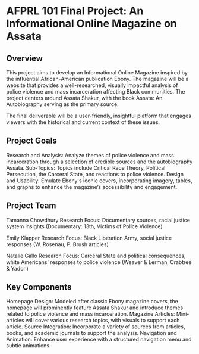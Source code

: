 # AFPRL 101 Final Project: An Informational Online Magazine on Assata

## Overview
This project aims to develop an Informational Online Magazine inspired by the influential African-American publication Ebony. The magazine will be a website that provides a well-researched, visually impactful analysis of police violence and mass incarceration affecting Black communities. The project centers around Assata Shakur, with the book Assata: An Autobiography serving as the primary source.

The final deliverable will be a user-friendly, insightful platform that engages viewers with the historical and current context of these issues.

## Project Goals
Research and Analysis: Analyze themes of police violence and mass incarceration through a selection of credible sources and the autobiography Assata.
Sub-Topics: Topics include Critical Race Theory, Political Persecution, the Carceral State, and reactions to police violence.
Design and Usability: Emulate Ebony's iconic covers, incorporating imagery, tables, and graphs to enhance the magazine’s accessibility and engagement.

## Project Team
Tamanna Chowdhury
Research Focus: Documentary sources, racial justice system insights (Documentary: 13th, Victims of Police Violence)

Emily Klapper
Research Focus: Black Liberation Army, social justice responses (W. Rosenau, P. Brush articles)

Natalie Gallo
Research Focus: Carceral State and political consequences, white Americans' responses to police violence (Weaver & Lerman, Crabtree & Yadon)

## Key Components
Homepage Design: Modeled after classic Ebony magazine covers, the homepage will prominently feature Assata Shakur and introduce themes related to police violence and mass incarceration.
Magazine Articles: Mini-articles will cover various research topics, with visuals to support each article.
Source Integration: Incorporate a variety of sources from articles, books, and academic journals to support the analysis.
Navigation and Animation: Enhance user experience with a structured navigation menu and subtle animations.